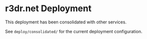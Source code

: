 # r3dr.net Deployment

This deployment has been consolidated with other services.

See `deploy/consolidated/` for the current deployment configuration.